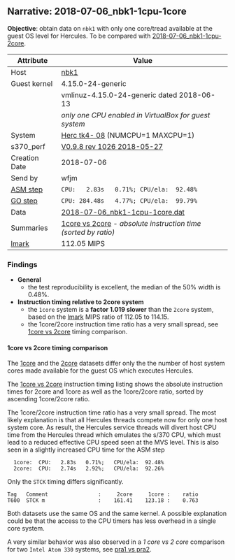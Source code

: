 ## Narrative: 2018-07-06_nbk1-1cpu-1core

**Objective**: obtain data on `nbk1` with only one core/tread available
at the guest OS level for Hercules.
To be compared with [2018-07-06_nbk1-1cpu-2core](2018-07-06_nbk1-1cpu-2core.md).

| Attribute | Value |
| --------- | ----- |
| Host   | [nbk1](hostinfo_nbk1.md) |
| Guest kernel | 4.15.0-24-generic |
|              | vmlinuz-4.15.0-24-generic dated 2018-06-13 |
|              | _only one CPU enabled in VirtualBox for guest system_ |
| System | [Herc tk4- 08](sysinfo_tk4m08.md) (NUMCPU=1 MAXCPU=1) |
| s370_perf | [V0.9.8  rev  1026  2018-05-27](https://github.com/wfjm/s370-perf/blob/0f1260f/codes/s370_perf.asm) |
| Creation Date | 2018-07-06 |
| Send by | wfjm |
| [ASM step](README_narr.md#user-content-asm) | `CPU:   2.83s   0.71%; CPU/ela:  92.48%` |
| [GO step](README_narr.md#user-content-go)   | `CPU: 284.48s   4.77%; CPU/ela:  99.79%` |
| Data | [2018-07-06_nbk1-1cpu-1core.dat](../data/2018-07-06_nbk1-1cpu-1core.dat) |
| Summaries | [1core vs 2core](sum_2018-07-06_nbk1-1cpu-2core_and_1core.dat) - _absolute instruction time (sorted by ratio)_ |
| [lmark](README_narr.md#user-content-lmark) | 112.05 MIPS |

### <a id="find">Findings</a>
- **General**
  - the test reproducibility is excellent, the median of the 50% width is 0.48%.
- **Instruction timing relative to 2core system**
  - the `1core` system is a **factor 1.019 slower**
    than the `2core` system,
    based on the [lmark](README_narr.md#user-content-lmark) MIPS ratio of
    112.05 to 114.15.
  - the 1core/2core instruction time ratio has a very small spread, see
    [1core vs 2core](#user-content-find-vs-2core)
    timing comparison.

#### <a id="find-vs-2core">1core vs 2core timing comparison</a>

The [1core](2018-07-06_nbk1-1cpu-1core.md) and the
[2core](2018-07-06_nbk1-1cpu-2core.md) datasets differ only the the number
of host system cores made available for the guest OS which executes
Hercules.

The [1core vs 2core](sum_2018-07-06_nbk1-1cpu-2core_and_1core.dat) instruction
timing listing shows the absolute instruction times for 2core and 1core as well
as the 1core/2core ratio, sorted by ascending 1core/2core ratio.

The 1core/2core instruction time ratio has a very small spread.
The most likely explanation is that all Hercules threads compete now for
only one host system core. As result, the Hercules service threads will
divert host CPU time from the Hercules thread which emulates the s/370 CPU,
which must lead to a reduced effective CPU speed seen at the MVS level.
This is also seen in a slightly increased CPU time for the ASM step
```
  1core:  CPU:   2.83s   0.71%;   CPU/ela:  92.48%
  2core:  CPU:   2.74s   2.92%;   CPU/ela:  92.26%
```

Only the `STCK` timing differs significantly.
```
Tag   Comment                :     2core     1core :    ratio
T600  STCK m                 :    161.41    123.18 :    0.763
```

Both datasets use the same OS and the same kernel. A possible explanation
could be that the access to the CPU timers has less overhead in a single
core system.

A very similar behavior was also observed in a _1 core vs 2 core_
comparison for two `Intel Atom 330` systems, see
[pra1 vs pra2](2018-06-26_pra1.md#user-content-find-vs-pra2).

